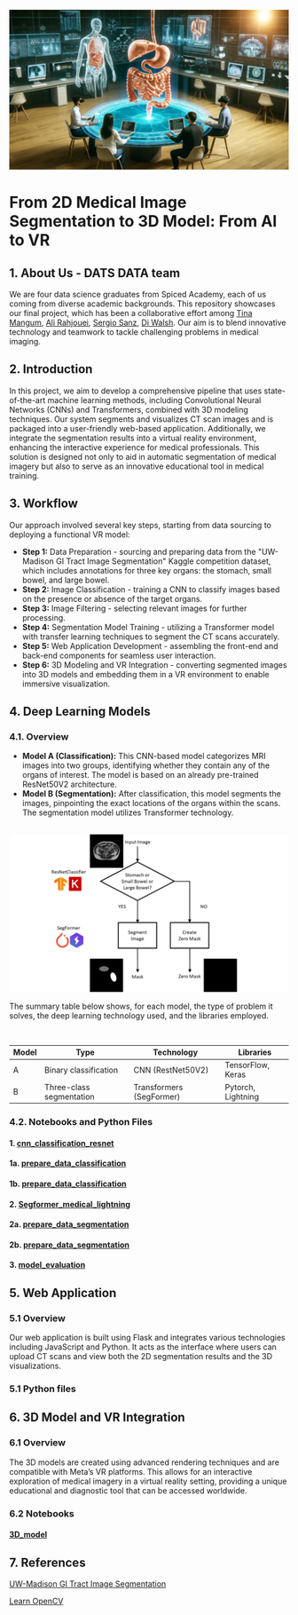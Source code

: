![Project Image](images/README.webp)
# From 2D Medical Image Segmentation to 3D Model: From AI to VR

## 1.  About Us - DATS DATA team
We are four data science graduates from Spiced Academy, each of us coming from diverse academic backgrounds. This repository showcases our final project, which has been a collaborative effort among [Tina Mangum](https://github.com/tinamangum), [Ali Rahjouei](https://github.com/arahjou), [Sergio Sanz](https://github.com/sergio-sanz-rodriguez), [Di Walsh](https://github.com/diwalsh). Our aim is to blend innovative technology and teamwork to tackle challenging problems in medical imaging.

## 2. Introduction
In this project, we aim to develop a comprehensive pipeline that uses state-of-the-art machine learning methods, including Convolutional Neural Networks (CNNs) and Transformers, combined with 3D modeling techniques. Our system segments and visualizes CT scan images and is packaged into a user-friendly web-based application. Additionally, we integrate the segmentation results into a virtual reality environment, enhancing the interactive experience for medical professionals. This solution is designed not only to aid in automatic segmentation of medical imagery but also to serve as an innovative educational tool in medical training.

## 3. Workflow
Our approach involved several key steps, starting from data sourcing to deploying a functional VR model:

- **Step 1:** Data Preparation - sourcing and preparing data from the "UW-Madison GI Tract Image Segmentation" Kaggle competition dataset, which includes annotations for three key organs: the stomach, small bowel, and large bowel.
- **Step 2:** Image Classification - training a CNN to classify images based on the presence or absence of the target organs.
- **Step 3:** Image Filtering - selecting relevant images for further processing.
- **Step 4:** Segmentation Model Training - utilizing a Transformer model with transfer learning techniques to segment the CT scans accurately.
- **Step 5:** Web Application Development - assembling the front-end and back-end components for seamless user interaction.
- **Step 6:** 3D Modeling and VR Integration - converting segmented images into 3D models and embedding them in a VR environment to enable immersive visualization.

## 4. Deep Learning Models
### 4.1. Overview
- **Model A (Classification):** This CNN-based model categorizes MRI images into two groups, identifying whether they contain any of the organs of interest. The model is based on an already pre-trained ResNet50V2 architecture.
- **Model B (Segmentation):** After classification, this model segments the images, pinpointing the exact locations of the organs within the scans. The segmentation model utilizes Transformer technology.

<br>  

<img src="images/model_workflow.png" width="1000">

<br>  

The summary table below shows, for each model, the type of problem it solves, the deep learning technology used, and the libraries employed.

<br>  

| Model   | Type                      | Technology                | Libraries          |
| --------| ------------------------- | --------------------------|--------------------|
| A       | Binary classification     | CNN (RestNet50V2)         | TensorFlow, Keras  |
| B       | Three-class segmentation  | Transformers (SegFormer)  | Pytorch, Lightning |

### 4.2. Notebooks and Python Files

#### 1. [cnn_classification_resnet](notebooks/cnn_classification_resnet.ipynb)
#### 1a. [prepare_data_classification](notebooks/prepare_data_classification.ipynb)
#### 1b. [prepare_data_classification](notebooks/prepare_data_classification.py)
#### 2. [Segformer_medical_lightning](notebooks/Segformer_medical_lightning.ipynb)
#### 2a. [prepare_data_segmentation](notebooks/prepare_data_segmentation.ipynb)
#### 2b. [prepare_data_segmentation](notebooks/prepare_data_segmentation.py)
#### 3. [model_evaluation](notebooks/model_evaluation.ipynb)

## 5. Web Application
### 5.1 Overview
Our web application is built using Flask and integrates various technologies including JavaScript and Python. It acts as the interface where users can upload CT scans and view both the 2D segmentation results and the 3D visualizations.

### 5.1 Python files

## 6. 3D Model and VR Integration
### 6.1 Overview 
The 3D models are created using advanced rendering techniques and are compatible with Meta’s VR platforms. This allows for an interactive exploration of medical imagery in a virtual reality setting, providing a unique educational and diagnostic tool that can be accessed worldwide.

### 6.2 Notebooks

#### [3D_model](notebooks/3D_model.ipynb)

## 7. References

[UW-Madison GI Tract Image Segmentation](https://www.kaggle.com/competitions/uw-madison-gi-tract-image-segmentation/)  

[Learn OpenCV](https://learnopencv.com/medical-image-segmentation/)  
